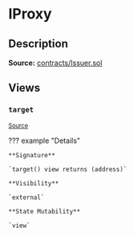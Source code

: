# IProxy

## Description

**Source:** [contracts/Issuer.sol](https://github.com/Synthetixio/synthetix/tree/v2.71.1-alpha/contracts/Issuer.sol)

## Views

### `target`

<sub>[Source](https://github.com/Synthetixio/synthetix/tree/v2.71.1-alpha/contracts/Issuer.sol#L34)</sub>

??? example "Details"

    **Signature**

    `target() view returns (address)`

    **Visibility**

    `external`

    **State Mutability**

    `view`
